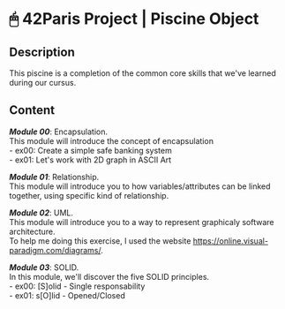 # 🖱 42Paris Project | Piscine Object

## Description

This piscine is a completion of the common core skills that we've learned during our cursus.  

## Content

***Module 00***: Encapsulation.  
This module will introduce the concept of encapsulation  
	- ex00: Create a simple safe banking system  
	- ex01: Let's work with 2D graph in ASCII Art  

***Module 01***: Relationship.  
This module will introduce you to how variables/attributes can be linked together, using specific kind of relationship.  

***Module 02***: UML.  
This module will introduce you to a way to represent graphicaly software architecture.  
To help me doing this exercise, I used the website https://online.visual-paradigm.com/diagrams/.  

***Module 03***: SOLID.  
In this module, we'll discover the five SOLID principles.  
	- ex00: [S]olid - Single responsability  
	- ex01: s[O]lid - Opened/Closed  
